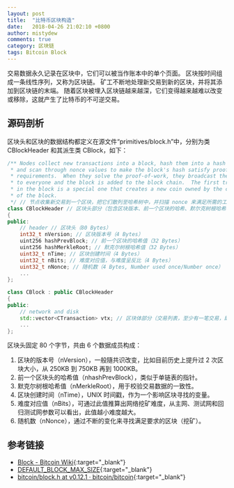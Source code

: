 ```yaml
---
layout: post
title:  "比特币区块构造"
date:   2018-04-26 21:02:10 +0800
author: mistydew
comments: true
category: 区块链
tags: Bitcoin Block
---
```

交易数据永久记录在区块中，它们可以被当作账本中的单个页面。
区块按时间组成一条线性序列，又称为区块链。
矿工不断地处理新交易到新的区块，并将其添加到区块链的末端。
随着区块被埋入区块链越来越深，它们变得越来越难以改变或移除，这就产生了比特币的不可逆交易。

## 源码剖析

区块头和区块的数据结构都定义在源文件“primitives/block.h”中，分别为类 CBlockHeader 和其派生类 CBlock，如下：

```cpp
/** Nodes collect new transactions into a block, hash them into a hash tree,
 * and scan through nonce values to make the block's hash satisfy proof-of-work
 * requirements.  When they solve the proof-of-work, they broadcast the block
 * to everyone and the block is added to the block chain.  The first transaction
 * in the block is a special one that creates a new coin owned by the creator
 * of the block.
 */ // 节点收集新交易到一个区块，把它们散列至哈希树中，并扫描 nonce 来满足所需的工作量证明要求。
class CBlockHeader // 区块头部分（包含区块版本、前一个区块的哈希、默尔克树根哈希、创建区块的时间、难度对应值和随机数）
{
public:
    // header // 区块头（80 Bytes）
    int32_t nVersion; // 区块版本号（4 Bytes）
    uint256 hashPrevBlock; // 前一个区块的哈希值（32 Bytes）
    uint256 hashMerkleRoot; // 默克尔树根哈希值（32 Bytes）
    uint32_t nTime; // 区块创建时间（4 Bytes）
    uint32_t nBits; // 难度对应值，与难度呈反比（4 Bytes）
    uint32_t nNonce; // 随机数（4 Bytes, Number used once/Number once）
    ...
};

class CBlock : public CBlockHeader
{
public:
    // network and disk
    std::vector<CTransaction> vtx; // 区块体部分（交易列表，至少有一笔交易，即第一笔创币交易 coinbase）
    ...
};
```

区块头固定 80 个字节，共由 6 个数据成员构成：
1. 区块的版本号（nVersion），一般隨共识改变，比如目前历史上提升过 2 次区块大小，从 250KB 到 750KB 再到 1000KB。
2. 前一个区块头的哈希值（nhashPrevBlock），类似于单链表的指针。
3. 默克尔树根哈希值（nMerkleRoot），用于校验交易数据的一致性。
4. 区块创建时间（nTime），UNIX 时间戳，作为一个影响区块寻找的变量。
5. 难度对应值（nBits），可通过此值推算出网络挖矿难度，从主网、测试网和回归测试网参数可以看出，此值越小难度越大。
6. 随机数（nNonce），通过不断的变化来寻找满足要求的区块（挖矿）。

## 参考链接

* [Block - Bitcoin Wiki](https://en.bitcoin.it/wiki/Block){:target="_blank"}
* [DEFAULT_BLOCK_MAX_SIZE](https://github.com/bitcoin/bitcoin/search?q=DEFAULT_BLOCK_MAX_SIZE&type=Issues){:target="_blank"}
* [bitcoin/block.h at v0.12.1 · bitcoin/bitcoin](https://github.com/bitcoin/bitcoin/blob/v0.12.1/src/primitives/block.h){:target="_blank"}
